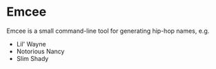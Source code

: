 Emcee
=====

Emcee is a small command-line tool for generating hip-hop names, e.g.

* Lil' Wayne
* Notorious Nancy
* Slim Shady
